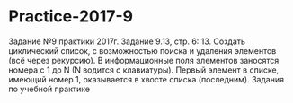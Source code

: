 # Practice-2017-9

Задание №9 практики 2017г.
Задание 9.13, стр. 6: 13. Создать циклический список, с возможностью поиска и удаления элементов (всё через рекурсию). В информационные поля элементов заносятся номера с 1 до N (N водится с клавиатуры). Первый элемент в списке, имеющий номер 1, оказывается в хвосте списка (последним).
Задания по учебной практике

